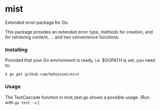 # mist
Extended error package for Go.

This package provides an extended error type, methods for creation, and for retrieving content, ... and two convenience functions.

### Installing
Provided that your Go environment is ready, i.e. $GOPATH is set, you need to:

`$ go get github.com/hwheinzen/mist`

### Usage
The TestCascade function in mist_test.go shows a possible usage.
(Run with `go test -v`.)